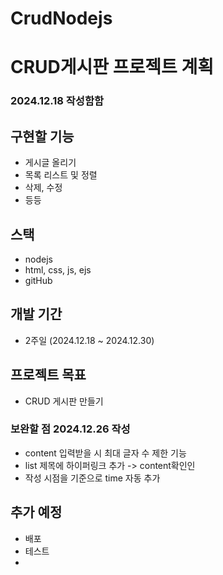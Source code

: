 # CrudNodejs

# CRUD게시판 프로젝트 계획

### 2024.12.18 작성함함

## 구현할 기능
- 게시글 올리기
- 목록 리스트 및 정렬
- 삭제, 수정
- 등등

## 스택
- nodejs
- html, css, js, ejs
- gitHub

## 개발 기간
- 2주일 (2024.12.18 ~ 2024.12.30)

## 프로젝트 목표
- CRUD 게시판 만들기

### 보완할 점 2024.12.26 작성
- content 입력받을 시 최대 글자 수 제한 기능
- list 제목에 하이퍼링크 추가 -> content확인인
- 작성 시점을 기준으로 time 자동 추가


## 추가 예정

- 배포
- 테스트
- 





